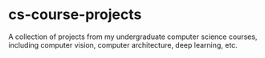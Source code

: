 # cs-course-projects
A collection of projects from my undergraduate computer science courses, including computer vision, computer architecture, deep learning, etc.
